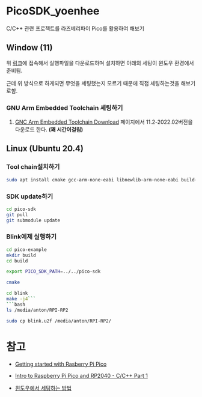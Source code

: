 # PicoSDK_yoenhee

C/C++ 관련 프로젝트를 라즈베리파이 Pico를 활용하여 해보기 
## Window (11)

위 [링크](https://github.com/raspberrypi/pico-setup-windows/tree/master#pico-setup-for-windows)에 접속해서 실행파일을 다운로드하며 설치하면 아래의 세팅이 윈도우 환경에서 준비됨.

근데 위 방식으로 하게되면 무엇을 세팅했는지 모르기 때문에 직접 세팅하는것을 해보기로함. 
### GNU Arm Embedded Toolchain 세팅하기  
1. [GNC Arm Embedded Toolchain Download](https://developer.arm.com/downloads/-/arm-gnu-toolchain-downloads) 페이지에서 11.2-2022.02버전을 다운로드 한다. **(꽤 시간이걸림)** 



## Linux (Ubuntu 20.4)

### Tool chain설치하기
```bash 
sudo apt install cmake gcc-arm-none-eabi libnewlib-arm-none-eabi build-essential
```
### SDK update하기
```bash
cd pico-sdk
git pull
git submodule update
```

### Blink예제 실행하기
```bash
cd pico-example
mkdir build 
cd build
```
```bash
export PICO_SDK_PATH=../../pico-sdk
```
```bash
cmake
```
```bash
cd blink
make -j4```
```bash
ls /media/anton/RPI-RP2
```
```bash
sudo cp blink.u2f /media/anton/RPI-RP2/
```


 

# 참고
- [Getting started with Rasberry Pi Pico](https://datasheets.raspberrypi.com/pico/getting-started-with-pico.pdf) 

- [Intro to Raspberry Pi Pico and RP2040 - C/C++ Part 1](https://www.youtube.com/watch?v=B5rQSoOmR5w&t=10s&ab_channel=DigiKey)

- [윈도우에서 세팅하는 방법](https://shawnhymel.com/2096/how-to-set-up-raspberry-pi-pico-c-c-toolchain-on-windows-with-vs-code/)